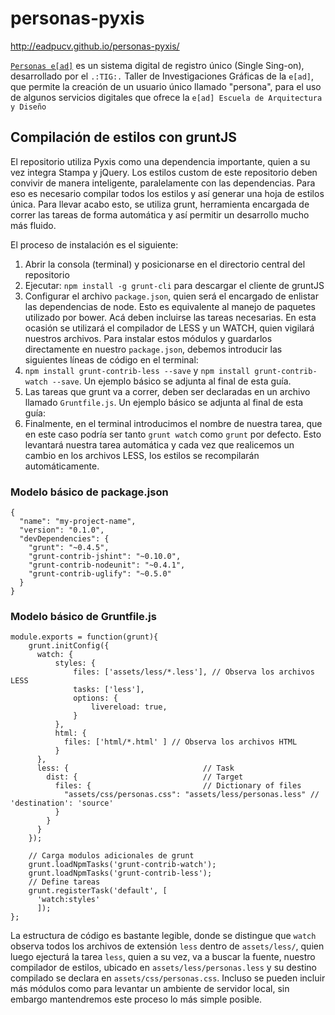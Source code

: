 # personas-pyxis
http://eadpucv.github.io/personas-pyxis/

[`Personas e[ad]`](http://personas.ead.pucv.cl) es un sistema digital de registro único (Single Sing-on), desarrollado por el `.:TIG:.` Taller de Investigaciones Gráficas de la `e[ad]`, que permite la creación de un usuario único llamado "persona", para el uso de algunos servicios digitales que ofrece la `e[ad] Escuela de Arquitectura y Diseño`

## Compilación de estilos con gruntJS

El repositorio utiliza Pyxis como una dependencia importante, quien a su vez integra Stampa y jQuery. Los estilos custom de este repositorio deben convivir de manera inteligente, paralelamente con las dependencias. Para eso es necesario compilar todos los estilos y así generar una hoja de estilos única. Para llevar acabo esto, se utiliza grunt, herramienta encargada de correr las tareas de forma automática y así permitir un desarrollo mucho más fluido. 

El proceso de instalación es el siguiente:

1. Abrir la consola (terminal) y posicionarse en el directorio central del repositorio
2. Ejecutar: `npm install -g grunt-cli` para descargar el cliente de gruntJS
3. Configurar el archivo `package.json`, quien será el encargado de enlistar las dependencias de node. Esto es equivalente al manejo de paquetes utilizado por bower. Acá deben incluirse las tareas necesarias. En esta ocasión se utilizará el compilador de LESS y un WATCH, quien vigilará nuestros archivos. Para instalar estos módulos y guardarlos directamente en nuestro `package.json`, debemos introducir las siguientes líneas de código en el terminal:
4. `npm install grunt-contrib-less --save` y `npm install grunt-contrib-watch --save`. Un ejemplo básico se adjunta al final de esta guía.
5. Las tareas que grunt va a correr, deben ser declaradas en un archivo llamado `Gruntfile.js`. Un ejemplo básico se adjunta al final de esta guía:
6. Finalmente, en el terminal introducimos el nombre de nuestra tarea, que en este caso podría ser tanto `grunt watch` como `grunt` por defecto. Esto levantará nuestra tarea automática y cada vez que realicemos un cambio en los archivos LESS, los estilos se recompilarán automáticamente.


### Modelo básico de package.json

```
{
  "name": "my-project-name",
  "version": "0.1.0",
  "devDependencies": {
    "grunt": "~0.4.5",
    "grunt-contrib-jshint": "~0.10.0",
    "grunt-contrib-nodeunit": "~0.4.1",
    "grunt-contrib-uglify": "~0.5.0"
  }
}
```

### Modelo básico de Gruntfile.js

```
module.exports = function(grunt){
    grunt.initConfig({
      watch: {
          styles: {
              files: ['assets/less/*.less'], // Observa los archivos LESS
              tasks: ['less'],
              options: {
                  livereload: true,
              }
          },
          html: {
            files: ['html/*.html' ] // Observa los archivos HTML
          }
      },
      less: {                              // Task
        dist: {                            // Target
          files: {                         // Dictionary of files
            "assets/css/personas.css": "assets/less/personas.less" // 'destination': 'source'
          }
        }
      }
    });

    // Carga modulos adicionales de grunt
    grunt.loadNpmTasks('grunt-contrib-watch');
    grunt.loadNpmTasks('grunt-contrib-less');
    // Define tareas
    grunt.registerTask('default', [
      'watch:styles'
      ]);
};
```
La estructura de código es bastante legible, donde se distingue que `watch` observa todos los archivos de extensión `less` dentro de `assets/less/`, quien luego ejecturá la tarea `less`, quien a su vez, va a buscar la fuente, nuestro compilador de estilos, ubicado en `assets/less/personas.less` y su destino compilado se declara en `assets/css/personas.css`. Incluso se pueden incluir más módulos como para levantar un ambiente de servidor local, sin embargo mantendremos este proceso lo más simple posible.
